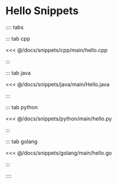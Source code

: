 # Hello Snippets

:::: tabs

::: tab cpp

<<< @/docs/snippets/cpp/main/hello.cpp

:::

::: tab java

<<< @/docs/snippets/java/main/Hello.java

:::

::: tab python

<<< @/docs/snippets/python/main/hello.py

:::

::: tab golang

<<< @/docs/snippets/golang/main/hello.go

:::

::::
